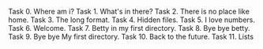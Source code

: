 Task 0. Where am i?
Task 1. What's in there?
Task 2. There is no place like home.
Task 3. The long format.
Task 4. Hidden files.
Task 5. I love numbers.
Task 6. Welcome.
Task 7. Betty in my first directory.
Task 8. Bye bye betty.
Task 9. Bye bye My first directory.
Task 10. Back to the future.
Task 11. Lists
